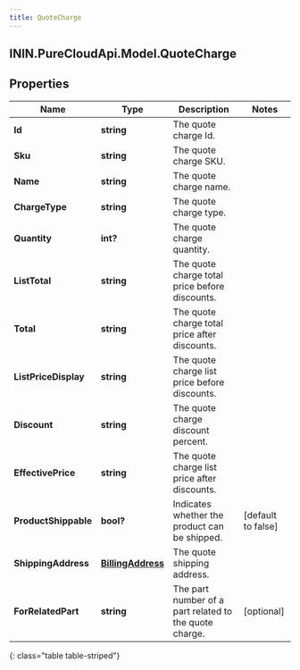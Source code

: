 ```yaml
---
title: QuoteCharge
---
```

## ININ.PureCloudApi.Model.QuoteCharge

## Properties

|Name | Type | Description | Notes|
|------------ | ------------- | ------------- | -------------|
| **Id** | **string** | The quote charge Id. | |
| **Sku** | **string** | The quote charge SKU. | |
| **Name** | **string** | The quote charge name. | |
| **ChargeType** | **string** | The quote charge type. | |
| **Quantity** | **int?** | The quote charge quantity. | |
| **ListTotal** | **string** | The quote charge total price before discounts. | |
| **Total** | **string** | The quote charge total price after discounts. | |
| **ListPriceDisplay** | **string** | The quote charge list price before discounts. | |
| **Discount** | **string** | The quote charge discount percent. | |
| **EffectivePrice** | **string** | The quote charge list price after discounts. | |
| **ProductShippable** | **bool?** | Indicates whether the product can be shipped. | [default to false]|
| **ShippingAddress** | [**BillingAddress**](BillingAddress.html) | The quote shipping address. | |
| **ForRelatedPart** | **string** | The part number of a part related to the quote charge. | [optional] |
{: class="table table-striped"}


